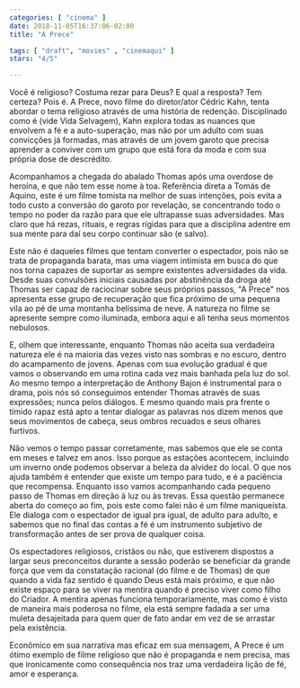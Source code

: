 ```yaml
---
categories: [ "cinema" ]
date: 2018-11-05T16:37:06-02:00
title: "A Prece"

tags: [ "draft", "movies" , "cinemaqui" ]
stars: "4/5"

---
```

Você é religioso? Costuma rezar para Deus? E qual a resposta? Tem certeza? Pois é. A Prece, novo filme do diretor/ator Cédric Kahn, tenta abordar o tema religioso através de uma história de redenção. Disciplinado como é (vide Vida Selvagem), Kahn explora todas as nuances que envolvem a fé e a auto-superação, mas não por um adulto com suas convicções já formadas, mas através de um jovem garoto que precisa aprender a conviver com um grupo que está fora da moda e com sua própria dose de descrédito.

Acompanhamos a chegada do abalado Thomas após uma overdose de heroína, e que não tem esse nome à toa. Referência direta a Tomás de Aquino, este é um filme tomista na melhor de suas intenções, pois evita a todo custo a conversão do garoto por revelação, se concentrando todo o tempo no poder da razão para que ele ultrapasse suas adversidades. Mas claro que há rezas, rituais, e regras rígidas para que a disciplina adentre em sua mente para daí seu corpo continuar são (e salvo).

Este não é daqueles filmes que tentam converter o espectador, pois não se trata de propaganda barata, mas uma viagem intimista em busca do que nos torna capazes de suportar as sempre existentes adversidades da vida. Desde suas convulsões iniciais causadas por abstinência da droga até Thomas ser capaz de raciocinar sobre seus próprios passos, "A Prece" nos apresenta esse grupo de recuperação que fica próximo de uma pequena vila ao pé de uma montanha belíssima de neve. A natureza no filme se apresente sempre como iluminada, embora aqui e ali tenha seus momentos nebulosos.

E, olhem que interessante, enquanto Thomas não aceita sua verdadeira natureza ele é na maioria das vezes visto nas sombras e no escuro, dentro do acampamento de jovens. Apenas com sua evolução gradual é que vamos o observando em uma rotina cada vez mais banhada pela luz do sol. Ao mesmo tempo a interpretação de Anthony Bajon é instrumental para o drama, pois nós só conseguimos entender Thomas através de suas expressões; nunca pelos diálogos. E mesmo quando mais pra frente o tímido rapaz está apto a tentar dialogar as palavras nos dizem menos que seus movimentos de cabeça, seus ombros recuados e seus olhares furtivos.

Não vemos o tempo passar corretamente, mas sabemos que ele se conta em meses e talvez em anos. Isso porque as estações acontecem, incluindo um inverno onde podemos observar a beleza da alvidez do local. O que nos ajuda também é entender que existe um tempo para tudo, e é a paciência que recompensa. Enquanto isso vamos acompanhando cada pequeno passo de Thomas em direção à luz ou às trevas. Essa questão permanece aberta do começo ao fim, pois este como falei não é um filme maniqueísta. Ele dialoga com o espectador de igual pra igual, de adulto para adulto, e sabemos que no final das contas a fé é um instrumento subjetivo de transformação antes de ser prova de qualquer coisa.

Os espectadores religiosos, cristãos ou não, que estiverem dispostos a largar seus preconceitos durante a sessão poderão se beneficiar da grande força que vem da constatação racional (do filme e de Thomas) de que quando a vida faz sentido é quando Deus está mais próximo, e que não existe espaço para se viver na mentira quando é preciso viver como filho do Criador. A mentira apenas funciona temporariamente, mas como é visto de maneira mais poderosa no filme, ela está sempre fadada a ser uma muleta desajeitada para quem quer de fato andar em vez de se arrastar pela existência.

Econômico em sua narrativa mas eficaz em sua mensagem, A Prece é um ótimo exemplo de filme religioso que não é propaganda e nem precisa, mas que ironicamente como consequência nos traz uma verdadeira lição de fé, amor e esperança.
